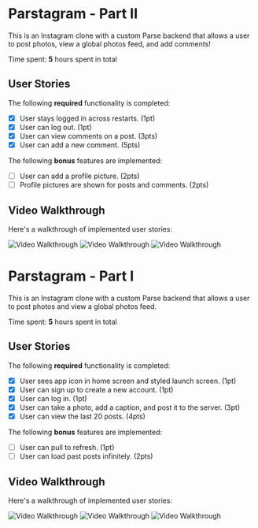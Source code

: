 # Parstagram - Part II

This is an Instagram clone with a custom Parse backend that allows a user to post photos, view a global photos feed, and add comments!

Time spent: **5** hours spent in total

## User Stories

The following **required** functionality is completed:

- [x] User stays logged in across restarts. (1pt)
- [x] User can log out. (1pt)
- [x] User can view comments on a post. (3pts)
- [x] User can add a new comment. (5pts)

The following **bonus** features are implemented:

- [ ] User can add a profile picture. (2pts)
- [ ] Profile pictures are shown for posts and comments. (2pts)

## Video Walkthrough

Here's a walkthrough of implemented user stories:

<img src='http://g.recordit.co/ZdalD9WAN7.gif' title='Video Walkthrough' width='' alt='Video Walkthrough' />

<img src='http://g.recordit.co/7d5LjFSY4k.gif' title='Video Walkthrough' width='' alt='Video Walkthrough' />

<img src='http://g.recordit.co/PhAo5sdW7A.gif' title='Video Walkthrough' width='' alt='Video Walkthrough' />

# Parstagram - Part I

This is an Instagram clone with a custom Parse backend that allows a user to post photos and view a global photos feed.

Time spent: **5** hours spent in total

## User Stories

The following **required** functionality is completed:

- [x] User sees app icon in home screen and styled launch screen. (1pt)
- [x] User can sign up to create a new account. (1pt)
- [x] User can log in. (1pt)
- [x] User can take a photo, add a caption, and post it to the server. (3pt)
- [x] User can view the last 20 posts. (4pts)

The following **bonus** features are implemented:

- [ ] User can pull to refresh. (1pt)
- [ ] User can load past posts infinitely. (2pts)

## Video Walkthrough

Here's a walkthrough of implemented user stories:

<img src='http://g.recordit.co/VQBILaz4Ng.gif' title='Video Walkthrough' width='' alt='Video Walkthrough' />
<img src='http://g.recordit.co/nqFuXeNPv3.gif' title='Video Walkthrough' width='' alt='Video Walkthrough' />
<img src='http://g.recordit.co/28bpNb7cDl.gif' title='Video Walkthrough' width='' alt='Video Walkthrough' />

